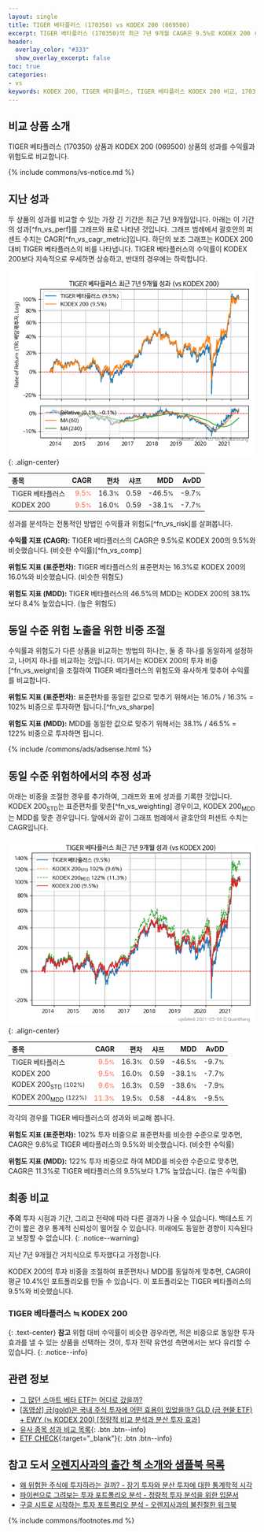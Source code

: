 ```yaml
---
layout: single
title: TIGER 베타플러스 (170350) vs KODEX 200 (069500)
excerpt: TIGER 베타플러스 (170350)의 최근 7년 9개월 CAGR은 9.5%로 KODEX 200 (069500)의 9.5%와 비슷했습니다.
header:
  overlay_color: "#333"
  show_overlay_excerpt: false
toc: true
categories:
- vs
keywords: KODEX 200, TIGER 베타플러스, TIGER 베타플러스 KODEX 200 비교, 170350, 069500, 170350 170350 비교
---
```


## 비교 상품 소개


TIGER 베타플러스 (170350) 상품과 KODEX 200 (069500) 상품의 성과를 수익률과 위험도로 비교합니다.





{% include commons/vs-notice.md %}

## 지난 성과

두 상품의 성과를 비교할 수 있는 가장 긴 기간은 최근 7년 9개월입니다. 아래는 이 기간의 성과[^fn_vs_perf]를 그래프와 표로 나타낸 것입니다.
그래프 범례에서 괄호안의 퍼센트 수치는 CAGR[^fn_vs_cagr_metric]입니다.
하단의 보조 그래프는 KODEX 200 대비 TIGER 베타플러스의 비를 나타냅니다.
TIGER 베타플러스의 수익률이 KODEX 200보다 지속적으로 우세하면 상승하고, 반대의 경우에는 하락합니다.

![TIGER 베타플러스](/vs/images/170350-vs-069500_dual.png){: .align-center}

| **종목** | **CAGR** | **편차** | **샤프** | **MDD** | **AvDD** |
| :------------ | ------: | -----------: | -------: | ------: | -------: |
| TIGER 베타플러스 | <span style="color: tomato">9.5<small>%</small></span> | 16.3<small>%</small> | 0.59 | -46.5<small>%</small> | -9.7<small>%</small> |
| KODEX 200 | <span style="color: tomato">9.5<small>%</small></span> | 16.0<small>%</small> | 0.59 | -38.1<small>%</small> | -7.7<small>%</small> |

<!-- more -->


성과를 분석하는 전통적인 방법인 수익률과 위험도[^fn_vs_risk]를 살펴봅니다.

**수익률 지표 (CAGR):** TIGER 베타플러스의 CAGR은 9.5%로 KODEX 200의 9.5%와 비슷했습니다. (비슷한 수익률)[^fn_vs_comp]

**위험도 지표 (표준편차):** TIGER 베타플러스의 표준편차는 16.3%로 KODEX 200의 16.0%와 비슷했습니다. (비슷한 위험도)

**위험도 지표 (MDD):** TIGER 베타플러스의 46.5%의 MDD는 KODEX 200의 38.1%보다 8.4% 높았습니다. (높은 위험도)



## 동일 수준 위험 노출을 위한 비중 조절

수익률과 위험도가 다른 상품을 비교하는 방법의 하나는, 둘 중 하나를 동일하게 설정하고, 나머지 하나를 비교하는 것입니다.
여기서는 KODEX 200의 투자 비중[^fn_vs_weight]을 조절하여 TIGER 베타플러스의 위험도와 유사하게 맞추어 수익률를 비교합니다.

**위험도 지표 (표준편차):** 표준편차를 동일한 값으로 맞추기 위해서는 16.0% / 16.3% = 102% 비중으로 투자하면 됩니다.[^fn_vs_sharpe]

**위험도 지표 (MDD):** MDD를 동일한 값으로 맞추기 위해서는 38.1% / 46.5% = 122% 비중으로 투자하면 됩니다.


{% include /commons/ads/adsense.html %}



## 동일 수준 위험하에서의 추정 성과

아래는 비중을 조절한 경우를 추가하여, 그래프와 표에 성과를 기록한 것입니다.
KODEX 200<sub>STD</sub>는 표준편차를 맞춘[^fn_vs_weighting] 경우이고, KODEX 200<sub>MDD</sub>는 MDD를 맞춘 경우입니다.
앞에서와 같이 그래프 범례에서 괄호안의 퍼센트 수치는 CAGR입니다.


![TIGER 베타플러스](/vs/images/170350-vs-069500.png){: .align-center}



| **종목** | **CAGR** | **편차** | **샤프** | **MDD** | **AvDD** |
| :------------ | ------: | -----------: | -------: | ------: | -------: |
| TIGER 베타플러스 | <span style="color: tomato">9.5<small>%</small></span> | 16.3<small>%</small> | 0.59 | -46.5<small>%</small> | -9.7<small>%</small> |
| KODEX 200 | <span style="color: tomato">9.5<small>%</small></span> | 16.0<small>%</small> | 0.59 | -38.1<small>%</small> | -7.7<small>%</small> |
| KODEX 200<sub>STD</sub> <small>(102%)</small> | <span style="color: tomato">9.6<small>%</small></span> | 16.3<small>%</small> | 0.59 | -38.6<small>%</small> | -7.9<small>%</small> |
| KODEX 200<sub>MDD</sub> <small>(122%)</small> | <span style="color: tomato">11.3<small>%</small></span> | 19.5<small>%</small> | 0.58 | -44.8<small>%</small> | -9.5<small>%</small> |



각각의 경우를 TIGER 베타플러스의 성과와 비교해 봅니다.

**위험도 지표 (표준편차):** 102% 투자 비중으로 표준편차를 비슷한 수준으로 맞추면, CAGR은 9.6%로 TIGER 베타플러스의 9.5%와 비슷했습니다. (비슷한 수익률)

**위험도 지표 (MDD):** 122% 투자 비중으로 하여 MDD를 비슷한 수준으로 맞추면, CAGR은 11.3%로 TIGER 베타플러스의 9.5%보다 1.7% 높았습니다. (높은 수익률)




## 최종 비교

**주의** 투자 시점과 기간, 그리고 전략에 따라 다른 결과가 나올 수 있습니다. 백테스트 기간이 짧은 경우 통계적 신뢰성이 떨어질 수 있습니다. 미래에도 동일한 경향이 지속된다고 보장할 수 없습니다.
{: .notice--warning}

지난 7년 9개월간 거치식으로 투자했다고 가정합니다.

KODEX 200의 투자 비중을 조절하여 표준편차나 MDD를 동일하게 맞추면, CAGR이 평균 10.4%인 포트폴리오를 만들 수 있습니다.
이 포트폴리오는 TIGER 베타플러스의 9.5%와 비슷했습니다.

### TIGER 베타플러스 ≒ KODEX 200
{: .text-center}
**참고** 위험 대비 수익률이 비슷한 경우라면, 적은 비중으로 동일한 투자 효과를 낼 수 있는 상품을 선택하는 것이, 투자 전략 유연성 측면에서는 보다 유리할 수 있습니다.
{: .notice--info}


## 관련 정보

- [그 많던 스마트 베타 ETF는 어디로 갔을까?](https://kongdori.tistory.com/164)
- [[동영상] 금(gold)은 국내 주식 투자에 어떤 효용이 있었을까? GLD (금 현물 ETF) + EWY (≒ KODEX 200) [정량적 비교 분석과 분산 투자 효과]](https://youtu.be/jvs4wZdM0iA)
- [유사 종목 성과 비교 목록](/vs/){: .btn .btn--info}
- [ETF CHECK](https://www.etfcheck.co.kr/mobile/etpitem/069500/compare?compCode%5B%5D=170350){:target="_blank"}{: .btn .btn--info}


## 참고 도서 [오렌지사과의 출간 책 소개와 샘플북 목록](https://kongdori.tistory.com/691)

- [왜 위험한 주식에 투자하라는 걸까? - 장기 투자와 분산 투자에 대한 통계학적 시각](https://kongdori.tistory.com/421)
- [파이썬으로 그려보는 투자 포트폴리오 분석  - 정량적 투자 분석을 위한 입문서](https://kongdori.tistory.com/643)
- [구글 시트로 시작하는 투자 포트폴리오 분석 - 오렌지사과의 불친절한 워크북](https://kongdori.tistory.com/449)

{% include commons/footnotes.md %}